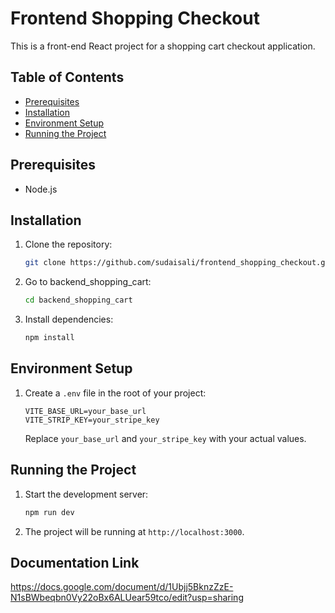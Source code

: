 # Frontend Shopping Checkout

This is a front-end React project for a shopping cart checkout application.

## Table of Contents
- [Prerequisites](#prerequisites)
- [Installation](#installation)
- [Environment Setup](#environment-setup)
- [Running the Project](#running-the-project)

## Prerequisites
- Node.js 


## Installation
1. Clone the repository:
    ```sh
    git clone https://github.com/sudaisali/frontend_shopping_checkout.git
    ```
2. Go to backend_shopping_cart:
    ```sh
    cd backend_shopping_cart
    ```

3. Install dependencies:
    ```sh
    npm install
    ```

## Environment Setup
1. Create a `.env` file in the root of your project:
    ```
    VITE_BASE_URL=your_base_url
    VITE_STRIP_KEY=your_stripe_key
    ```
   Replace `your_base_url` and `your_stripe_key` with your actual values.

## Running the Project
1. Start the development server:
    ```sh
    npm run dev
    ```
2. The project will be running at `http://localhost:3000`.


## Documentation Link
https://docs.google.com/document/d/1Ubjj5BknzZzE-N1sBWbeqbn0Vy22oBx6ALUear59tco/edit?usp=sharing


